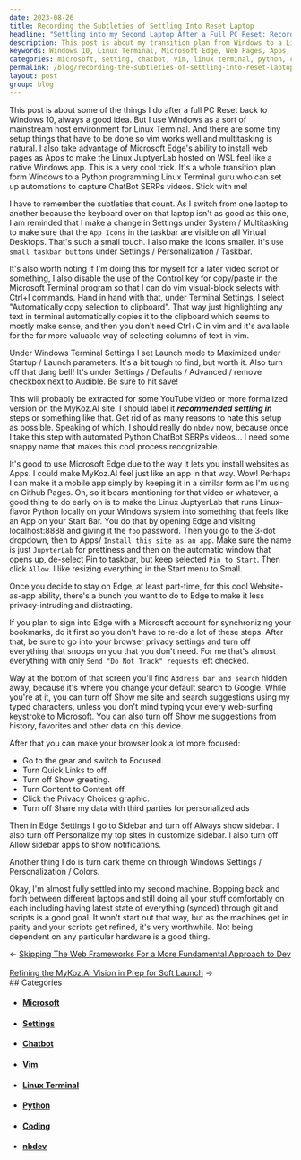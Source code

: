 ```yaml
---
date: 2023-08-26
title: Recording the Subtleties of Settling Into Reset Laptop
headline: "Settling into my Second Laptop After a Full PC Reset: Recording the Subtleties That Count"
description: This post is about my transition plan from Windows to a Linux Terminal environment for Python programming, and the small setup steps I take to make sure everything runs smoothly. I share my tips for making Linux JuptyerLab hosted on WSL feel like a native Windows app, disabling the Control key for copy/paste in the Microsoft Terminal program, and using Microsoft Edge to install web pages as Apps. I also share my advice for customizing Edge to make it less privacy-intrusive and distracting.
keywords: Windows 10, Linux Terminal, Microsoft Edge, Web Pages, Apps, Python, Programming, ChatBot, SERPs, Videos, Settings, System, Multitasking, App Icons, Taskbar, Small Taskbar Buttons, Personalization, Control Key, Copy/Paste, Microsoft Terminal, Vim, Visual-Block, Selects, Automatically Copy Selection, Clipboard, Launch Mode, Maximized, Startup, Launch Parameters, Bell, Audible, Nbdev, YouTube,
categories: microsoft, setting, chatbot, vim, linux terminal, python, coding, nbdev
permalink: /blog/recording-the-subtleties-of-settling-into-reset-laptop/
layout: post
group: blog
---
```



This post is about some of the things I do after a full PC Reset back to
Windows 10, always a good idea. But I use Windows as a sort of mainstream host
environment for Linux Terminal. And there are some tiny setup things that have
to be done so vim works well and multitasking is natural. I also take advantage
of Microsoft Edge's ability to install web pages as Apps to make the Linux
JuptyerLab hosted on WSL feel like a native Windows app. This is a very cool
trick. It's a whole transition plan form Windows to a Python programming Linux
Terminal guru who can set up automations to capture ChatBot SERPs videos. Stick
with me!

I have to remember the subtleties that count. As I switch from one laptop to
another because the keyboard over on that laptop isn't as good as this one, I
am reminded that I make a change in Settings under System / Multitasking to
make sure that the `App Icons` in the taskbar are visible on all Virtual
Desktops. That's such a small touch. I also make the icons smaller. It's `Use
small taskbar buttons` under Settings / Personalization / Taskbar.

It's also worth noting if I'm doing this for myself for a later video script or
something, I also disable the use of the Control key for copy/paste in the
Microsoft Terminal program so that I can do vim visual-block selects with
Ctrl+I commands. Hand in hand with that, under Terminal Settings, I select
"Automatically copy selection to clipboard". That way just highlighting any
text in terminal automatically copies it to the clipboard which seems to mostly
make sense, and then you don't need Ctrl+C in vim and it's available for the
far more valuable way of selecting columns of text in vim.

Under Windows Terminal Settings I set Launch mode to Maximized under Startup /
Launch parameters. It's a bit tough to find, but worth it. Also turn off that
dang bell! It's under Settings / Defaults / Advanced / remove checkbox next to
Audible. Be sure to hit save!

This will probably be extracted for some YouTube video or more formalized
version on the MyKoz.AI site. I should label it ***recommended settling in***
steps or something like that. Get rid of as many reasons to hate this setup as
possible. Speaking of which, I should really do `nbdev` now, because once I
take this step with automated Python ChatBot SERPs videos... I need some snappy
name that makes this cool process recognizable.

It's good to use Microsoft Edge due to the way it lets you install websites as
Apps. I could make MyKoz.AI feel just like an app in that way. Wow! Perhaps I
can make it a mobile app simply by keeping it in a similar form as I'm using on
Github Pages. Oh, so it bears mentioning for that video or whatever, a good
thing to do early on is to make the Linux JuptyerLab that runs Linux-flavor
Python locally on your Windows system into something that feels like an App on
your Start Bar. You do that by opening Edge and visiting localhost:8888 and
giving it the `foo` password. Then you go to the 3-dot dropdown, then to Apps/
`Install this site as an app`. Make sure the name is just `JupyterLab` for
prettiness and then on the automatic window that opens up, de-select Pin to
taskbar, but keep selected `Pin to Start`. Then click `Allow`. I like resizing
everything in the Start menu to Small.

Once you decide to stay on Edge, at least part-time, for this cool
Website-as-app ability, there's a bunch you want to do to Edge to make it less
privacy-intruding and distracting. 

If you plan to sign into Edge with a Microsoft account for synchronizing your
bookmarks, do it first so you don't have to re-do a lot of these steps. After
that, be sure to go into your browser privacy settings and turn off everything
that snoops on you that you don't need. For me that's almost everything with
only `Send "Do Not Track" requests` left checked.

Way at the bottom of that screen you'll find `Address bar and search` hidden
away, because it's where you change your default search to Google. While you're
at it, you can turn off Show me site and search suggestions using my typed
characters, unless you don't mind typing your every web-surfing keystroke to
Microsoft. You can also turn off Show me suggestions from history, favorites
and other data on this device. 

After that you can make your browser look a lot more focused:

- Go to the gear and switch to Focused.
- Turn Quick Links to off.
- Turn off Show greeting.
- Turn Content to Content off.
- Click the Privacy Choices graphic.
- Turn off Share my data with third parties for personalized ads

Then in Edge Settings I go to Sidebar and turn off Always show sidebar. I also
turn off Personalize my top sites in customize sidebar. I also turn off Allow
sidebar apps to show notifications.

Another thing I do is turn dark theme on through Windows Settings /
Personalization / Colors. 

Okay, I'm almost fully settled into my second machine. Bopping back and forth
between different laptops and still doing all your stuff comfortably on each
including having latest state of everything (synced) through git and scripts is
a good goal. It won't start out that way, but as the machines get in parity and
your scripts get refined, it's very worthwhile. Not being dependent on any
particular hardware is a good thing.














<div class="arrow-links"><div class="post-nav-prev"><span class="arrow">&larr;&nbsp;</span><a href="/blog/skipping-the-web-frameworks-for-a-more-fundamental-approach-to-dev/">Skipping The Web Frameworks For a More Fundamental Approach to Dev</a></div> &nbsp; <div class="post-nav-next"><a href="/blog/refining-the-mykoz-ai-vision-in-prep-for-soft-launch/">Refining the MyKoz.AI Vision in Prep for Soft Launch</a><span class="arrow">&nbsp;&rarr;</span></div></div>
## Categories

<ul>
<li><h4><a href='/microsoft/'>Microsoft</a></h4></li>
<li><h4><a href='/setting/'>Settings</a></h4></li>
<li><h4><a href='/chatbot/'>Chatbot</a></h4></li>
<li><h4><a href='/vim/'>Vim</a></h4></li>
<li><h4><a href='/linux-terminal/'>Linux Terminal</a></h4></li>
<li><h4><a href='/python/'>Python</a></h4></li>
<li><h4><a href='/coding/'>Coding</a></h4></li>
<li><h4><a href='/nbdev/'>nbdev</a></h4></li></ul>